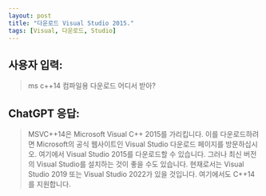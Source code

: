 ```yaml
---
layout: post
title: "다운로드 Visual Studio 2015."
tags: [Visual, 다운로드, Studio]
---
```


## 사용자 입력:
> ms c++14 컴파일용 다운로드 어디서 받아?

## ChatGPT 응답:
> MSVC++14은 Microsoft Visual C++ 2015를 가리킵니다. 이를 다운로드하려면 Microsoft의 공식 웹사이트인 Visual Studio 다운로드 페이지를 방문하십시오. 여기에서 Visual Studio 2015를 다운로드할 수 있습니다. 그러나 최신 버전의 Visual Studio를 설치하는 것이 좋을 수도 있습니다. 현재로서는 Visual Studio 2019 또는 Visual Studio 2022가 있을 것입니다. 여기에서도 C++14를 지원합니다.

